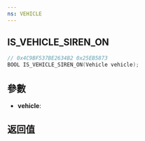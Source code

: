 ```yaml
---
ns: VEHICLE
---
```

## IS_VEHICLE_SIREN_ON

```c
// 0x4C9BF537BE2634B2 0x25EB5873
BOOL IS_VEHICLE_SIREN_ON(Vehicle vehicle);
```


## 參數
* **vehicle**: 

## 返回值
